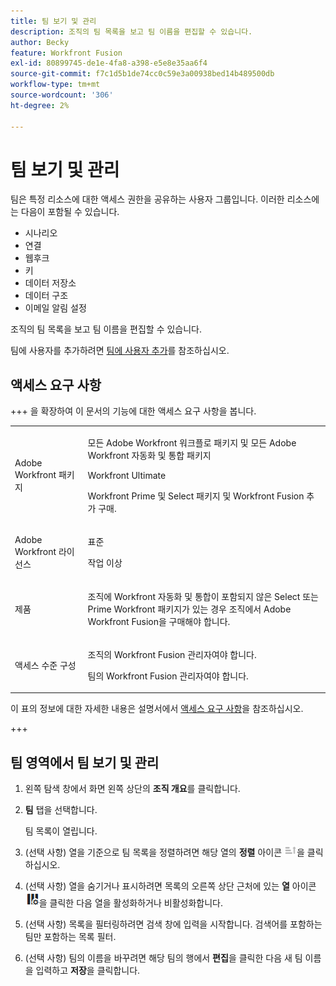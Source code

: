```yaml
---
title: 팀 보기 및 관리
description: 조직의 팀 목록을 보고 팀 이름을 편집할 수 있습니다.
author: Becky
feature: Workfront Fusion
exl-id: 80899745-de1e-4fa8-a398-e5e8e35aa6f4
source-git-commit: f7c1d5b1de74cc0c59e3a00938bed14b489500db
workflow-type: tm+mt
source-wordcount: '306'
ht-degree: 2%

---
```


# 팀 보기 및 관리

팀은 특정 리소스에 대한 액세스 권한을 공유하는 사용자 그룹입니다. 이러한 리소스에는 다음이 포함될 수 있습니다.

* 시나리오
* 연결
* 웹후크
* 키
* 데이터 저장소
* 데이터 구조
* 이메일 알림 설정

조직의 팀 목록을 보고 팀 이름을 편집할 수 있습니다.

팀에 사용자를 추가하려면 [팀에 사용자 추가](/help/workfront-fusion/set-up-and-manage-workfront-fusion/set-up-and-manage-orgs-and-teams/set-up-orgs-teams-and-users/add-a-user-to-a-team.md)를 참조하십시오.

## 액세스 요구 사항

+++ 을 확장하여 이 문서의 기능에 대한 액세스 요구 사항을 봅니다.

<table style="table-layout:auto">
 <col> 
 <col> 
 <tbody> 
  <tr> 
   <td role="rowheader">Adobe Workfront 패키지</td> 
   <td> <p>모든 Adobe Workfront 워크플로 패키지 및 모든 Adobe Workfront 자동화 및 통합 패키지</p><p>Workfront Ultimate</p><p>Workfront Prime 및 Select 패키지 및 Workfront Fusion 추가 구매.</p> </td> 
  </tr> 
  <tr data-mc-conditions=""> 
   <td role="rowheader">Adobe Workfront 라이선스</td> 
   <td> <p>표준</p><p>작업 이상</p> </td> 
  </tr> 
  <tr> 
   <td role="rowheader">제품</td> 
   <td>
   <p>조직에 Workfront 자동화 및 통합이 포함되지 않은 Select 또는 Prime Workfront 패키지가 있는 경우 조직에서 Adobe Workfront Fusion을 구매해야 합니다.</li></ul>
   </td> 
  </tr>
  <tr data-mc-conditions=""> 
   <td role="rowheader">액세스 수준 구성</td> 
   <td> 
     <p>조직의 Workfront Fusion 관리자여야 합니다.</p>
     <p>팀의 Workfront Fusion 관리자여야 합니다.</p>
   </td> 
  </tr> 
 </tbody> 
</table>

이 표의 정보에 대한 자세한 내용은 설명서에서 [액세스 요구 사항](/help/workfront-fusion/references/licenses-and-roles/access-level-requirements-in-documentation.md)을 참조하십시오.

+++

## 팀 영역에서 팀 보기 및 관리

1. 왼쪽 탐색 창에서 화면 왼쪽 상단의 **조직 개요**&#x200B;를 클릭합니다.
1. **팀** 탭을 선택합니다.

   팀 목록이 열립니다.

1. (선택 사항) 열을 기준으로 팀 목록을 정렬하려면 해당 열의 **정렬** 아이콘 ![정렬 아이콘](assets/sort-icon.png)을 클릭하십시오.
1. (선택 사항) 열을 숨기거나 표시하려면 목록의 오른쪽 상단 근처에 있는 **열** 아이콘 ![열 아이콘](assets/columns-icon.png)을 클릭한 다음 열을 활성화하거나 비활성화합니다.
1. (선택 사항) 목록을 필터링하려면 검색 창에 입력을 시작합니다. 검색어를 포함하는 팀만 포함하는 목록 필터.
1. (선택 사항) 팀의 이름을 바꾸려면 해당 팀의 행에서 **편집**&#x200B;을 클릭한 다음 새 팀 이름을 입력하고 **저장**&#x200B;을 클릭합니다.
